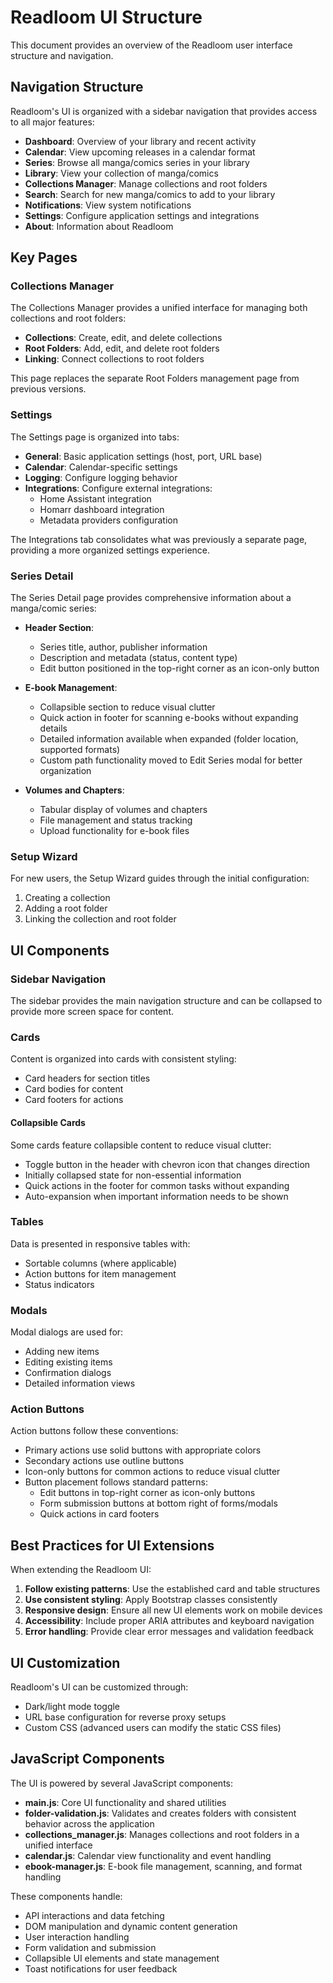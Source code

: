 # Readloom UI Structure

This document provides an overview of the Readloom user interface structure and navigation.

## Navigation Structure

Readloom's UI is organized with a sidebar navigation that provides access to all major features:

- **Dashboard**: Overview of your library and recent activity
- **Calendar**: View upcoming releases in a calendar format
- **Series**: Browse all manga/comics series in your library
- **Library**: View your collection of manga/comics
- **Collections Manager**: Manage collections and root folders
- **Search**: Search for new manga/comics to add to your library
- **Notifications**: View system notifications
- **Settings**: Configure application settings and integrations
- **About**: Information about Readloom

## Key Pages

### Collections Manager

The Collections Manager provides a unified interface for managing both collections and root folders:

- **Collections**: Create, edit, and delete collections
- **Root Folders**: Add, edit, and delete root folders
- **Linking**: Connect collections to root folders

This page replaces the separate Root Folders management page from previous versions.

### Settings

The Settings page is organized into tabs:

- **General**: Basic application settings (host, port, URL base)
- **Calendar**: Calendar-specific settings
- **Logging**: Configure logging behavior
- **Integrations**: Configure external integrations:
  - Home Assistant integration
  - Homarr dashboard integration
  - Metadata providers configuration

The Integrations tab consolidates what was previously a separate page, providing a more organized settings experience.

### Series Detail

The Series Detail page provides comprehensive information about a manga/comic series:

- **Header Section**: 
  - Series title, author, publisher information
  - Description and metadata (status, content type)
  - Edit button positioned in the top-right corner as an icon-only button

- **E-book Management**: 
  - Collapsible section to reduce visual clutter
  - Quick action in footer for scanning e-books without expanding details
  - Detailed information available when expanded (folder location, supported formats)
  - Custom path functionality moved to Edit Series modal for better organization

- **Volumes and Chapters**: 
  - Tabular display of volumes and chapters
  - File management and status tracking
  - Upload functionality for e-book files

### Setup Wizard

For new users, the Setup Wizard guides through the initial configuration:

1. Creating a collection
2. Adding a root folder
3. Linking the collection and root folder

## UI Components

### Sidebar Navigation

The sidebar provides the main navigation structure and can be collapsed to provide more screen space for content.

### Cards

Content is organized into cards with consistent styling:

- Card headers for section titles
- Card bodies for content
- Card footers for actions

#### Collapsible Cards

Some cards feature collapsible content to reduce visual clutter:

- Toggle button in the header with chevron icon that changes direction
- Initially collapsed state for non-essential information
- Quick actions in the footer for common tasks without expanding
- Auto-expansion when important information needs to be shown

### Tables

Data is presented in responsive tables with:

- Sortable columns (where applicable)
- Action buttons for item management
- Status indicators

### Modals

Modal dialogs are used for:

- Adding new items
- Editing existing items
- Confirmation dialogs
- Detailed information views

### Action Buttons

Action buttons follow these conventions:

- Primary actions use solid buttons with appropriate colors
- Secondary actions use outline buttons
- Icon-only buttons for common actions to reduce visual clutter
- Button placement follows standard patterns:
  - Edit buttons in top-right corner as icon-only buttons
  - Form submission buttons at bottom right of forms/modals
  - Quick actions in card footers

## Best Practices for UI Extensions

When extending the Readloom UI:

1. **Follow existing patterns**: Use the established card and table structures
2. **Use consistent styling**: Apply Bootstrap classes consistently
3. **Responsive design**: Ensure all new UI elements work on mobile devices
4. **Accessibility**: Include proper ARIA attributes and keyboard navigation
5. **Error handling**: Provide clear error messages and validation feedback

## UI Customization

Readloom's UI can be customized through:

- Dark/light mode toggle
- URL base configuration for reverse proxy setups
- Custom CSS (advanced users can modify the static CSS files)

## JavaScript Components

The UI is powered by several JavaScript components:

- **main.js**: Core UI functionality and shared utilities
- **folder-validation.js**: Validates and creates folders with consistent behavior across the application
- **collections_manager.js**: Manages collections and root folders in a unified interface
- **calendar.js**: Calendar view functionality and event handling
- **ebook-manager.js**: E-book file management, scanning, and format handling

These components handle:
- API interactions and data fetching
- DOM manipulation and dynamic content generation
- User interaction handling
- Form validation and submission
- Collapsible UI elements and state management
- Toast notifications for user feedback
